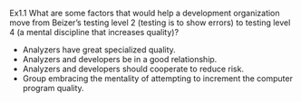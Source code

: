 Ex1.1 
What are some factors that would help a development organization move from Beizer’s testing level 2
 (testing is to show errors) to testing level 4 (a mental discipline that increases quality)?

- Analyzers have great specialized quality.
- Analyzers and developers be in a good relationship.
- Analyzers and developers should cooperate to reduce risk.
- Group embracing the mentality of attempting to increment the computer program quality.
